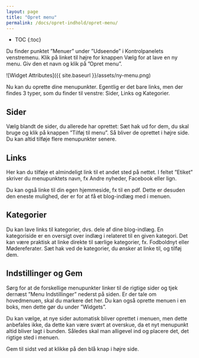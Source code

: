 ```yaml
---
layout: page
title: "Opret menu"
permalink: /docs/opret-indhold/opret-menu/
---
```


* TOC
{:toc}

Du finder punktet ”Menuer” under ”Udseende” i Kontrolpanelets venstremenu. Klik på linket til højre for knappen Vælg for at lave en ny menu. Giv den et navn og klik på ”Opret menu”.

![Widget Attributes]({{ site.baseurl }}/assets/ny-menu.png)

Nu kan du oprette dine menupunkter. Egentlig er det bare links, men der findes 3 typer, som du finder til venstre: Sider, Links og Kategorier.

## Sider

Vælg blandt de sider, du allerede har oprettet: Sæt hak ud for dem, du skal bruge og klik på knappen ”Tilføj til menu”. Så bliver de oprettet i højre side. Du kan altid tilføje flere menupunkter senere.

## Links

Her kan du tilføje et almindeligt link til et andet sted på nettet. I feltet ”Etiket” skriver du menupunktets navn, fx Andre nyheder, Facebook eller lign.

Du kan også linke til din egen hjemmeside, fx til en pdf. Dette er desuden den eneste mulighed, der er for at få et blog-indlæg med i menuen.

## Kategorier

Du kan lave links til kategorier, dvs. dele af dine blog-indlæg. En kategoriside er en oversigt over indlæg i relateret til en given kategori. Det kan være praktisk at linke direkte til særlige kategorier, fx. Fodboldnyt eller Mødereferater. Sæt hak ved de kategorier, du ønsker at linke til, og tilføj dem.

## Indstillinger og Gem

Sørg for at de forskellige menupunkter linker til de rigtige sider og tjek dernæst ”Menu Indstillinger” nederst på siden. Er der tale om hovedmenuen, skal du markere det her. Du kan også oprette menuen i en boks, men dette gør du under ”Widgets”.

Du kan vælge, at nye sider automatisk bliver oprettet i menuen, men dette anbefales ikke, da dette kan være svært at overskue, da et nyt menupunkt altid bliver lagt i bunden. Således skal man alligevel ind og placere det, det rigtige sted i menuen.

Gem til sidst ved at klikke på den blå knap i højre side.

